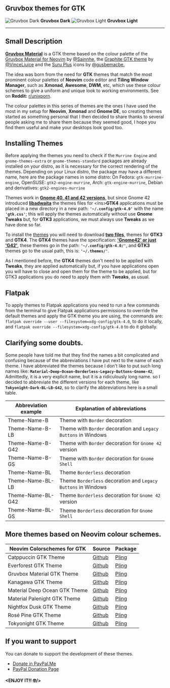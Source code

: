 ## Gruvbox themes for GTK

![Gruvbox Dark](https://github.com/Fausto-Korpsvart/Gruvbox-GTK-Theme/blob/master/screenshoots/gruvbox_dark.png)
**Gruvbox Dark**
![Gruvbox Light](https://github.com/Fausto-Korpsvart/Gruvbox-GTK-Theme/blob/master/screenshoots/gruvbox-light.png)
**Gruvbox Light**

---

## Small Description

<ins>**Gruvbox Material**</ins> is a GTK theme based on the colour palette of the [Gruvbox Material for Neovim](https://github.com/sainnhe/gruvbox-material) by [@Sainnhe](https://github.com/sainnhe), the [Graphite GTK theme](https://github.com/vinceliuice/Graphite-gtk-theme) by [@VinceLiuice](https://github.com/vinceliuice) and the [Suru Plus](https://github.com/gusbemacbe/suru-plus) icons by [@gusbemacbe.](https://github.com/gusbemacbe)

The idea was born from the need for **GTK** themes that match the most prominent colour palettes of **Neovim** code editor and **Tiling Window Manager**, such as **Xmonad**, **Awesome**, **DWM**, etc, which use these colour schemes to give a uniform and unique look to working environments. See on **Reddit:** [r/unixporn](https://www.reddit.com/r/unixporn/).

The colour palettes in this series of themes are the ones I have used the most in my setup for **Neovim**, **Xmonad** and **Gnome DE**, so creating themes started as something personal that I then decided to share thanks to several people asking me to share them because they seemed good, I hope you find them useful and make your desktops look good too.

## Installing Themes

Before applying the themes you need to check if the `Murrine Engine` and `gnome-themes-extra` or `gnome-themes-standard` packages are already installed on your distro, as it is necessary for the correct rendering of the themes.
Depending on your Linux distro, the package may have a different name, here are the package names in some distro: On Fedora: `gtk-murrine-engine`, OpenSUSE: `gtk2-engine-murrine`, Arch: `gtk-engine-murrine`, Debian and derivatives: `gtk2-engines-murrine`

Themes work in <ins>**Gnome 40, 41 and 42 versions**,</ins> but since Gnome 42 introduced [<ins>**libadwaita**</ins>](https://en.wikipedia.org/wiki/Adwaita_(design_language)) the themes files for <ins>**GTK4**</ins> applications must be placed in a new directory in a new path: **`'~/.config/gtk-4.0'`** with the name **`'gtk.css'`**; this will apply the themes automatically without use **Gnome Tweaks** but, for **GTK3** applications, we must always use **Tweaks** as we have done so far.

To install the [themes](https://www.pling.com/u/fkorpsvart) you will need to download <ins>**two files**</ins>, themes for **GTK3** and **GTK4**.
The **GTK4** themes have the specification: <ins>**'Gnome42' or just 'G42'**</ins>, these themes go in the path: **`'~/.config/gtk-4.0/'`**, and **GTK3** themes go to the usual path, this is: **`'~/.themes/'`**.

As I mentioned before, the **GTK4** themes don't need to be applied with **Tweaks**, they are applied automatically but, if you have applications open you will have to close and open them for the theme to be applied, but for GTK3 applications you do need to apply them with **Tweaks**, as usual.

## Flatpak

To apply themes to Flatpak applications you need to run a few commands from the terminal to give Flatpak applications permissions to override the default themes and apply the GTK theme you are using, the commands are: `flatpak override --user --filesystem=xdg-config/gtk-4.0`, to do it locally, and `flatpak override --filesystem=xdg-config/gtk-4.0` to do it globally.

## Clarifying some doubts.

Some people have told me that they find the names a bit complicated and confusing because of the abbreviations I have put next to the name of each theme.
I have abbreviated the themes because I don't like to put such long names like: **`Material-Deep-Ocean-Borderless-Legacy-Buttons-Gnome-42`**, Admittedly, it is a very explicit name, but it is a ridiculously long name. so I decided to abbreviate the different versions for each theme, like **`Tokyonight-Dark-BL-LB-G42`**, so to clarify the abbreviations here is a small table.

| Abbreviation example | Explanation of abbreviations |
| ------ | ------------ |
| Theme-Name-B      |Theme with `Border` decoration                                 |
| Theme-Name-B-LB   |Theme with `Border` decoration and `Legacy Buttons` in Windows |
| Theme-Name-B-G42  |Theme with `Border` decoration for `Gnome 42` version          |
| Theme-Name-B-GS   |Theme with `Border` decoration for `Gnome Shell`               |
| Theme-Name-BL     |Theme `Borderless` decoration                                  |
| Theme-Name-BL-LB  |Theme `Borderless` decoration and `Legacy Buttons` in Windows  |
| Theme-Name-BL-G42 |Theme `Borderless` decoration for `Gnome 42` version           |
| Theme-Name-BL-GS  |Theme `Borderless` decoration for `Gnome Shell`                |


## More themes based on Neovim colour schemes.
| Neovim Colorschemes for GTK | Source | Package |
| ------ | ------ | ------ |
| Catppuccin GTK Theme          | [Github](https://github.com/Fausto-Korpsvart/Catppuccin-GTK-Theme)  | [Pling](https://www.pling.com/p/1715554/) |
| Everforest GTK Theme          | [Github](https://github.com/Fausto-Korpsvart/Everforest-GTK-Theme)  | [Pling](https://www.pling.com/p/1695467/) |
| Gruvbox Material GTK Theme    | [Github](https://github.com/Fausto-Korpsvart/Gruvbox-GTK-Theme)     | [Pling](https://www.pling.com/p/1681313/) |
| Kanagawa GTK Theme            | [Github](https://github.com/Fausto-Korpsvart/Kanagawa-GKT-Theme)    | [Pling](https://www.pling.com/p/1810560/) |
| Material Deep Ocean GTK Theme | [Github](https://github.com/Fausto-Korpsvart/Material-GTK-Themes)   | [Pling](https://www.pling.com/p/1706139/) |
| Material Palenight GTK Theme  | [Github](https://github.com/Fausto-Korpsvart/Material-GTK-Themes)   | [Pling](https://www.pling.com/p/1706139/) |
| Nightfox Dusk GTK Theme       | [Github](https://github.com/Fausto-Korpsvart/Nightfox-GTK-Theme)    | [Pling](https://www.pling.com/p/1929101/) |
| Rosé Pine GTK Theme           | [Github](https://github.com/Fausto-Korpsvart/Rose-Pine-GTK-Theme)   | [Pling](https://www.pling.com/p/1810530/) |
| Tokyonight GTK Theme          | [Github](https://github.com/Fausto-Korpsvart/Tokyo-Night-GTK-Theme) | [Pling](https://www.pling.com/p/1681315/) |

## If you want to support
You can donate to support the development of these themes.
- [Donate in PayPal.Me](https://www.paypal.me/korpsvart)
- [PayPal Donation Page](https://www.paypal.com/donate/?hosted_button_id=LHKL2JYTUURVA)

#### **<ENJOY IT!! :nerd_face:/>**
